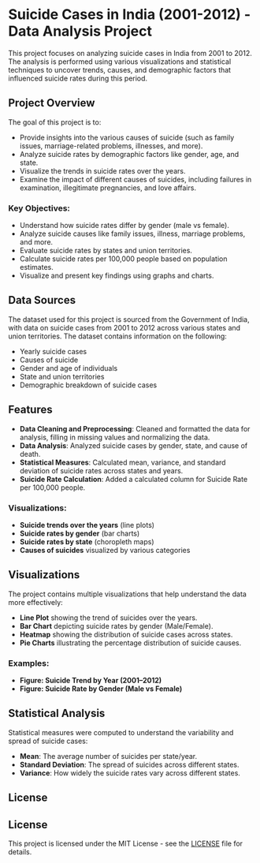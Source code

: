 
# Suicide Cases in India (2001-2012) - Data Analysis Project

This project focuses on analyzing suicide cases in India from 2001 to 2012. The analysis is performed using various visualizations and statistical techniques to uncover trends, causes, and demographic factors that influenced suicide rates during this period.

## Project Overview

The goal of this project is to:
- Provide insights into the various causes of suicide (such as family issues, marriage-related problems, illnesses, and more).
- Analyze suicide rates by demographic factors like gender, age, and state.
- Visualize the trends in suicide rates over the years.
- Examine the impact of different causes of suicides, including failures in examination, illegitimate pregnancies, and love affairs.

### Key Objectives:
- Understand how suicide rates differ by gender (male vs female).
- Analyze suicide causes like family issues, illness, marriage problems, and more.
- Evaluate suicide rates by states and union territories.
- Calculate suicide rates per 100,000 people based on population estimates.
- Visualize and present key findings using graphs and charts.

## Data Sources

The dataset used for this project is sourced from the Government of India, with data on suicide cases from 2001 to 2012 across various states and union territories. The dataset contains information on the following:
- Yearly suicide cases
- Causes of suicide
- Gender and age of individuals
- State and union territories
- Demographic breakdown of suicide cases

## Features

- **Data Cleaning and Preprocessing**: Cleaned and formatted the data for analysis, filling in missing values and normalizing the data.
- **Data Analysis**: Analyzed suicide cases by gender, state, and cause of death.
- **Statistical Measures**: Calculated mean, variance, and standard deviation of suicide rates across states and years.
- **Suicide Rate Calculation**: Added a calculated column for Suicide Rate per 100,000 people.
  
### Visualizations:
- **Suicide trends over the years** (line plots)
- **Suicide rates by gender** (bar charts)
- **Suicide rates by state** (choropleth maps)
- **Causes of suicides** visualized by various categories

## Visualizations

The project contains multiple visualizations that help understand the data more effectively:

- **Line Plot** showing the trend of suicides over the years.
- **Bar Chart** depicting suicide rates by gender (Male/Female).
- **Heatmap** showing the distribution of suicide cases across states.
- **Pie Charts** illustrating the percentage distribution of suicide causes.

### Examples:
- **Figure: Suicide Trend by Year (2001–2012)**
- **Figure: Suicide Rate by Gender (Male vs Female)**

## Statistical Analysis

Statistical measures were computed to understand the variability and spread of suicide cases:

- **Mean**: The average number of suicides per state/year.
- **Standard Deviation**: The spread of suicides across different states.
- **Variance**: How widely the suicide rates vary across different states.

## License

## License

This project is licensed under the MIT License - see the [LICENSE](https://github.com/swarrrrn/Suicides-Cases-In-India-2001-2012-/blob/main/LICENSE) file for details.



